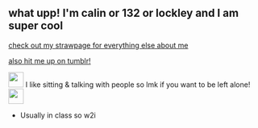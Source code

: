 ## what upp! I'm calin or 132 or lockley and I am super cool

[check out my strawpage for everything else about me](https://moonsauce.straw.page/) 

[also hit me up on tumblr!](https://www.tumblr.com/calindean)

<img src="https://i.imgur.com/cKBYkqk.png" width="30"/> I like sitting & talking with people so lmk if you want to be left alone! <img src="https://i.imgur.com/3BExzD9.png" width="30"/>
- Usually in class so w2i

  

<!--
**pllayer-132/pllayer-132** is a ✨ _special_ ✨ repository because its `README.md` (this file) appears on your GitHub profile.

Here are some ideas to get you started:

- 🔭 I’m currently working on ...
- 🌱 I’m currently learning ...
- 👯 I’m looking to collaborate on ...
- 🤔 I’m looking for help with ...
- 💬 Ask me about ...
- 📫 How to reach me: ...
- 😄 Pronouns: ...
- ⚡ Fun fact: ...
-->
